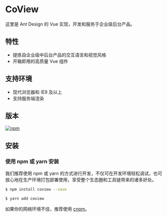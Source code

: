 <markdown>

# CoView

这里是 Ant Design 的 Vue 实现，开发和服务于企业级后台产品。

<TheLogos />

## 特性

- 提炼自企业级中后台产品的交互语言和视觉风格
- 开箱即用的高质量 Vue 组件

## 支持环境

- 现代浏览器和 IE9 及以上
- 支持服务端渲染

## 版本

[![npm](https://img.shields.io/npm/v/coview.svg)](https://www.npmjs.com/package/coview)

## 安装

### 使用 npm 或 yarn 安装

我们推荐使用 npm 或 yarn 的方式进行开发，不仅可在开发环境轻松调试，也可放心地在生产环境打包部署使用，享受整个生态圈和工具链带来的诸多好处。

```sh
$ npm install coview --save
```

```sh
$ yarn add coview
```

如果你的网络环境不佳，推荐使用 [cnpm](https://github.com/cnpm/cnpm)。

</markdown>

